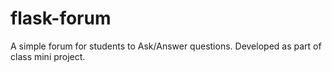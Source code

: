 # flask-forum
A simple forum for students to Ask/Answer questions. Developed as part of class mini project.
